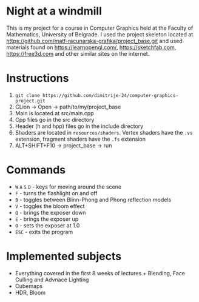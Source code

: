 # Night at a windmill
This is my project for a course in Computer Graphics held at the Faculty of Mathematics, University of Belgrade.
I used the project skeleton located at https://github.com/matf-racunarska-grafika/project_base.git and used materials found on https://learnopengl.com/, https://sketchfab.com, https://free3d.com and other similar sites on the internet.

# Instructions
1. `git clone https://github.com/dimitrije-24/computer-graphics-project.git`
2. CLion -> Open -> path/to/my/project_base
3. Main is located at src/main.cpp
4. Cpp files go in the src directory
5. Header (h and hpp) files go in the include directory
6. Shaders are located in `resources/shaders`. Vertex shaders have the `.vs` extension, fragment shaders have the `.fs` extension
7. ALT+SHIFT+F10 -> project_base -> run

# Commands
- `W` `A` `S` `D` - keys for moving around the scene
- `F` - turns the flashlight on and off
- `B` - toggles between Blinn-Phong and Phong reflection models
- `V` - toggles the bloom effect
- `Q` - brings the exposer down
- `E` - brings the exposer up
- `O` - sets the exposer at 1.0
- `ESC` - exits the program

# Implemented subjects
- Everything covered in the first 8 weeks of lectures + Blending, Face Culling and Advnace Lighting
- Cubemaps
- HDR, Bloom